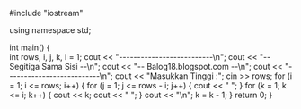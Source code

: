 #include "iostream"

using namespace std;
 
int main()
{	
    int rows, i, j, k, l = 1;
    cout << "--------------------------\n";
    cout << "-- Segitiga Sama Sisi   --\n";
    cout << "-- Balog18.blogspot.com --\n";
    cout << "--------------------------\n";
    cout << "Masukkan Tinggi :";
    cin >> rows;
    for (i = 1; i <= rows; i++) {
        for (j = 1; j <= rows - i; j++) {
            cout << " ";
        }
        for (k = 1; k <= i; k++) {
            cout << k; 
            cout << " ";
        }
        cout << "\n";
        k = k - 1;
    }
    return 0;
}
